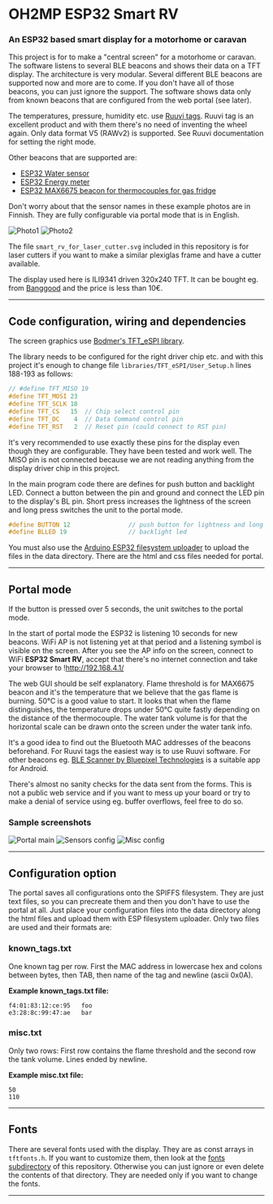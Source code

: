 # OH2MP ESP32 Smart RV

### An ESP32 based smart display for a motorhome or caravan

This project is for to make a "central screen" for a motorhome or caravan. The software listens to
several BLE beacons and shows their data on a TFT display. The architecture is very modular. Several
different BLE beacons are supported now and more are to come. If you don't have all of those beacons, you can 
just ignore the support. The software shows data only from known beacons that are configured from the
web portal (see later).

The temperatures, pressure, humidity etc. use [Ruuvi tags](https://ruuvi.com/). Ruuvi tag is an excellent
product and with them there's no need of inventing the wheel again. Only data format V5 (RAWv2) is supported.
See Ruuvi documentation for setting the right mode.

Other beacons that are supported are:

- [ESP32 Water sensor](https://github.com/oh2mp/esp32_watersensor)
- [ESP32 Energy meter](https://github.com/oh2mp/esp32_energymeter)
- [ESP32 MAX6675 beacon for thermocouples for gas fridge](https://github.com/oh2mp/esp32_max6675_beacon)

Don't worry about that the sensor names in these example photos are in Finnish. They are fully configurable via
portal mode that is in English.

![Photo1](s/smart_rv_photo1_small.jpg)
![Photo2](s/smart_rv_photo2_small.jpg)

The file `smart_rv_for_laser_cutter.svg` included in this repository is for laser cutters if you want to 
make a similar plexiglas frame and have a cutter available.

The display used here is ILI9341 driven 320x240 TFT. It can be bought eg. from 
[Banggood](https://www.banggood.com/2_8-Inch-ILI9341-240x320-SPI-TFT-LCD-Display-Touch-Panel-SPI-Serial-Port-Module-p-1206782.html?p=6H24052869562201510Z)
and the price is less than 10€.

------

## Code configuration, wiring and dependencies

The screen graphics use [Bodmer's TFT_eSPI library](https://github.com/Bodmer/TFT_eSPI).

The library needs to be configured for the right driver chip etc. and with this project it's enough
to change file `libraries/TFT_eSPI/User_Setup.h` lines 188-193 as follows:

```c
// #define TFT_MISO 19
#define TFT_MOSI 23
#define TFT_SCLK 18
#define TFT_CS   15  // Chip select control pin
#define TFT_DC    4  // Data Command control pin
#define TFT_RST   2  // Reset pin (could connect to RST pin)
```

It's very recommended to use exactly these pins for the display even though they are configurable. 
They have been tested and work well. The MISO pin is not connected because we are not reading anything
from the display driver chip in this project.

In the main program code there are defines for push button and backlight LED. 
Connect a button between the pin and ground and connect the LED pin to the display's BL pin.
Short press increases the lightness of the screen and long press switches the unit to the portal mode.

```c
#define BUTTON 12                // push button for lightness and long press starts portal
#define BLLED 19                 // backlight led
```

You must also use the [Arduino ESP32 filesystem uploader](https://github.com/me-no-dev/arduino-esp32fs-plugin/)
to upload the files in the data directory. There are the html and css files needed for portal.

------

## Portal mode

If the button is pressed over 5 seconds, the unit switches to the portal mode.

In the start of portal mode the ESP32 is listening 10 seconds for new beacons.
WiFi AP is not listening yet at that period and a listening symbol is visible on the screen. After you see
the AP info on the screen, connect to WiFi **ESP32 Smart RV**, accept that there's no internet connection
and take your browser to !http://192.168.4.1/

The web GUI should be self explanatory. Flame threshold is for MAX6675 beacon and it's the temperature 
that we believe that the gas flame is burning. 50°C is a good value to start. It looks that when the 
flame distinguishes, the temperature drops under 50°C quite fastly depending on the distance of the 
thermocouple. The water tank volume is for that the horizontal scale can be drawn onto the screen under 
the water tank info.

It's a good idea to find out the Bluetooth MAC addresses of the beacons beforehand. For Ruuvi tags the
easiest way is to use Ruuvi software. For other beacons eg. 
[BLE Scanner by Bluepixel Technologies](https://play.google.com/store/apps/details?id=com.macdom.ble.blescanner)
is a suitable app for Android.

There's almost no sanity checks for the data sent from the forms. This is not a public web service and if 
you want to mess up your board or try to make a denial of service using eg. buffer overflows, feel free to 
do so.

### Sample screenshots

![Portal main](s/portal.jpg)
![Sensors config](s/sensors_config.jpg)
![Misc config](s/misc_config.jpg)

------

## Configuration option

The portal saves all configurations onto the SPIFFS filesystem. They are just text files, so you can 
precreate them and then you don't have to use the portal at all. Just place your configuration files into 
the data directory along the html files and upload them with ESP filesystem uploader. Only two files are 
used and their formats are:

### known_tags.txt

One known tag per row. First the MAC address in lowercase hex and colons between bytes, then TAB, 
then name of the tag and newline (ascii 0x0A).

**Example known_tags.txt file:**

```
f4:01:83:12:ce:95	foo
e3:28:8c:99:47:ae	bar
```

### misc.txt

Only two rows: First row contains the flame threshold and the second row the tank volume. Lines ended by newline.

**Example misc.txt file:**

```
50
110
```

------

## Fonts

There are several fonts used with the display. They are as const arrays in `tftfonts.h`. If you want to 
customize them, then look at the [fonts subdirectory](fonts/) of this repository. Otherwise you can just 
ignore or even delete the contents of that directory. They are needed only if you want to change the 
fonts.

------
